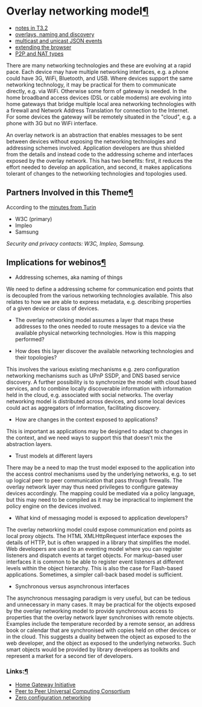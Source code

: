 Overlay networking model[¶](#Overlay-networking-model)
======================================================

-   [notes in
    T3.2](/t3-2/wiki/Overlay_networking)
-   [overlays, naming and discovery](.html)
-   [multicast and unicast JSON events](.html)
-   [extending the browser](.html)
-   [P2P and NAT types](.html)

There are many networking technologies and these are evolving at a rapid
pace. Each device may have multiple networking interfaces, e.g. a phone
could have 3G, WiFi, Bluetooth, and USB. Where devices support the same
networking technology, it may be practical for them to communicate
directly, e.g. via WiFi. Otherwise some form of gateway is needed. In
the home broadband access devices (DSL or cable modems) are evolving
into home gateways that bridge multiple local area networking
technologies with a firewall and Network Address Translation for
connection to the Internet. For some devices the gateway will be
remotely situated in the "cloud", e.g. a phone with 3G but no WiFi
interface.

An overlay network is an abstraction that enables messages to be sent
between devices without exposing the networking technologies and
addressing schemes involved. Application developers are thus shielded
from the details and instead code to the addressing scheme and
interfaces exposed by the overlay network. This has two benefits: first,
it reduces the effort needed to develop an application, and second, it
makes applications tolerant of changes to the networking technologies
and topologies used.

Partners Involved in this Theme[¶](#Partners-Involved-in-this-Theme)
--------------------------------------------------------------------

According to the [minutes from Turin](minutes%20from%20Turin.html)

-   W3C (primary)
-   Impleo
-   Samsung

*Security and privacy contacts: W3C, Impleo, Samsung.*

Implications for webinos[¶](#Implications-for-webinos)
------------------------------------------------------

-   Addressing schemes, aka naming of things

We need to define a addressing scheme for communication end points that
is decoupled from the various networking technologies available. This
also relates to how we are able to express metadata, e.g. describing
properties of a given device or class of devices.

-   The overlay networking model assumes a layer that maps these
    addresses to the ones needed to route messages to a device via the
    available physical networking technologies. How is this mapping
    performed?

<!-- -->

-   How does this layer discover the available networking technologies
    and their topologies?

This involves the various existing mechanisms e.g. zero configuration
networking mechanisms such as UPnP SSDP, and DNS based service
discovery. A further possibility is to synchronize the model with cloud
based services, and to combine locally discoverable information with
information held in the cloud, e.g. associated with social networks. The
overlay networking model is distributed across devices, and some local
devices could act as aggregators of information, facilitating discovery.

-   How are changes in the context exposed to applications?

This is important as applications may be designed to adapt to changes in
the context, and we need ways to support this that doesn't mix the
abstraction layers.

-   Trust models at different layers

There may be a need to map the trust model exposed to the application
into the access control mechanisms used by the underlying networks, e.g.
to set up logical peer to peer communication that pass through
firewalls. The overlay network layer may thus need privileges to
configure gateway devices accordingly. The mapping could be mediated via
a policy language, but this may need to be compiled as it may be
impractical to implement the policy engine on the devices involved.

-   What kind of messaging model is exposed to application developers?

The overlay networking model could expose communication end points as
local proxy objects. The HTML XMLHttpRequest interface exposes the
details of HTTP, but is often wrapped in a library that simplifies the
model. Web developers are used to an eventing model where you can
register listeners and dispatch events at target objects. For
markup-based user interfaces it is common to be able to register event
listeners at different levels within the object hierarchy. This is also
the case for Flash-based applications. Sometimes, a simpler call-back
based model is sufficient.

-   Synchronous versus asynchronous interfaces

The asynchronous messaging paradigm is very useful, but can be tedious
and unnecessary in many cases. It may be practical for the objects
exposed by the overlay networking model to provide synchronous access to
properties that the overlay network layer synchronises with remote
objects. Examples include the temperature recorded by a remote sensor,
an address book or calendar that are synchronised with copies held on
other devices or in the cloud. This suggests a duality between the
object as exposed to the web developer, and the object as exposed to the
underlying networks. Such smart objects would be provided by library
developers as toolkits and represent a market for a second tier of
developers.

### Links:[¶](#Links)

-   [Home Gateway
    Initiative](http://www.homegatewayinitiative.org/index.asp)
-   [Peer to Peer Universal Computing Consortium](http://www.pucc.jp/)
-   [Zero configuration
    networking](http://en.wikipedia.org/wiki/Zero_configuration_networking)

